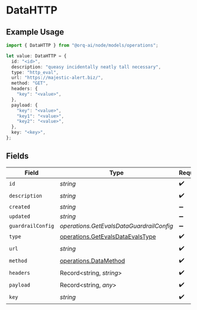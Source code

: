 # DataHTTP

## Example Usage

```typescript
import { DataHTTP } from "@orq-ai/node/models/operations";

let value: DataHTTP = {
  id: "<id>",
  description: "queasy incidentally neatly tall necessary",
  type: "http_eval",
  url: "https://majestic-alert.biz/",
  method: "GET",
  headers: {
    "key": "<value>",
  },
  payload: {
    "key": "<value>",
    "key1": "<value>",
    "key2": "<value>",
  },
  key: "<key>",
};
```

## Fields

| Field                                                                                | Type                                                                                 | Required                                                                             | Description                                                                          |
| ------------------------------------------------------------------------------------ | ------------------------------------------------------------------------------------ | ------------------------------------------------------------------------------------ | ------------------------------------------------------------------------------------ |
| `id`                                                                                 | *string*                                                                             | :heavy_check_mark:                                                                   | N/A                                                                                  |
| `description`                                                                        | *string*                                                                             | :heavy_check_mark:                                                                   | N/A                                                                                  |
| `created`                                                                            | *string*                                                                             | :heavy_minus_sign:                                                                   | N/A                                                                                  |
| `updated`                                                                            | *string*                                                                             | :heavy_minus_sign:                                                                   | N/A                                                                                  |
| `guardrailConfig`                                                                    | *operations.GetEvalsDataGuardrailConfig*                                             | :heavy_minus_sign:                                                                   | N/A                                                                                  |
| `type`                                                                               | [operations.GetEvalsDataEvalsType](../../models/operations/getevalsdataevalstype.md) | :heavy_check_mark:                                                                   | N/A                                                                                  |
| `url`                                                                                | *string*                                                                             | :heavy_check_mark:                                                                   | N/A                                                                                  |
| `method`                                                                             | [operations.DataMethod](../../models/operations/datamethod.md)                       | :heavy_check_mark:                                                                   | N/A                                                                                  |
| `headers`                                                                            | Record<string, *string*>                                                             | :heavy_check_mark:                                                                   | N/A                                                                                  |
| `payload`                                                                            | Record<string, *any*>                                                                | :heavy_check_mark:                                                                   | N/A                                                                                  |
| `key`                                                                                | *string*                                                                             | :heavy_check_mark:                                                                   | N/A                                                                                  |